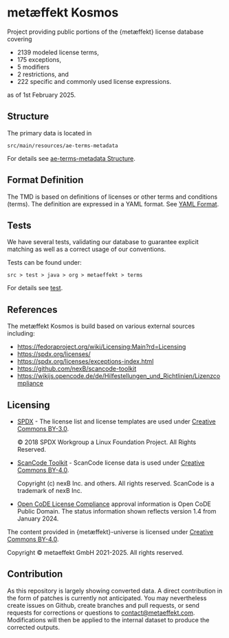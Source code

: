 # metæffekt Kosmos

Project providing public portions of the {metæffekt} license database covering

* 2139 modeled license terms,
* 175 exceptions,
* 5 modifiers
* 2 restrictions, and 
* 222 specific and commonly used license expressions.

as of 1st February 2025.

## Structure

The primary data is located in

    src/main/resources/ae-terms-metadata

For details see [ae-terms-metadata Structure](https://github.com/org-metaeffekt/metaeffekt-documentation/blob/main/metaeffekt-universe/docs/yaml-format.md).

## Format Definition

The TMD is based on definitions of licenses or other terms and conditions (terms). The definition are expressed in
a YAML format. See [YAML Format](doc/yaml-format.md).

## Tests

We have several tests, validating our database to guarantee explicit matching as well as a correct usage of our
conventions.

Tests can be found under:

    src > test > java > org > metaeffekt > terms

For details see [test](src/test/README.md).

## References

The metæffekt Kosmos is build based on various external sources including:

* https://fedoraproject.org/wiki/Licensing:Main?rd=Licensing
* https://spdx.org/licenses/
* https://spdx.org/licenses/exceptions-index.html
* https://github.com/nexB/scancode-toolkit
* https://wikijs.opencode.de/de/Hilfestellungen_und_Richtlinien/Lizenzcompliance

## Licensing

- [SPDX](https://spdx.org/licenses/) - The license list and license templates are used under
  [Creative Commons BY-3.0](http://spdx.org/licenses/CC-BY-3.0).

  © 2018 SPDX Workgroup a Linux Foundation Project. All Rights Reserved.

- [ScanCode Toolkit](https://github.com/nexB/scancode-toolkit) - ScanCode license data is used under
  [Creative Commons BY-4.0](https://github.com/nexB/scancode-toolkit/blob/develop/cc-by-4.0.LICENSE).

  Copyright (c) nexB Inc. and others. All rights reserved.
  ScanCode is a trademark of nexB Inc.

- [Open CoDE License Compliance](https://wikijs.opencode.de/de/Hilfestellungen_und_Richtlinien/Lizenzcompliance)
  approval information is Open CoDE Public Domain. The status information shown reflects version 1.4 from
  January 2024.

The content provided in {metæffekt}-universe is licensed under [Creative Commons BY-4.0](LICENSE).

Copyright © metaeffekt GmbH 2021-2025. All rights reserved.

## Contribution
As this repository is largely showing converted data. A direct contribution in the form of patches is
currently not anticipated. You may nevertheless create issues on Github, create branches and pull requests, 
or send requests for corrections or questions to [contact@metaeffekt.com](mailto:contact@metaeffekt.com). 
Modifications will then be applied to the internal dataset to produce the corrected outputs.
